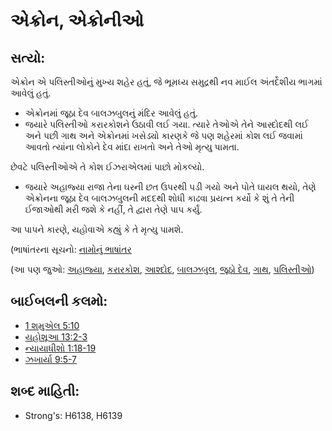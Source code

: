# એક્રોન, એક્રોનીઓ 

## સત્યો: 

એક્રોન એ પલિસ્તીઓનું મુખ્ય શહેર હતું,  જે ભૂમધ્ય સમુદ્રથી નવ માઈલ અંતર્દેશીય ભાગમાં આવેલું હતું.

* એક્રોનમાં જૂઠા દેવ બાલઝબુલનું મંદિર આવેલું હતું.
* જયારે પલિસ્તીઓ કરારકોશને ઉઠાવી લઈ ગયા. ત્યારે તેઓએ તેને આસ્દોદથી લઈ અને પછી ગાથ અને એક્રોનમાં ખસેડ્યો કારણકે જે પણ શહેરમાં કોશ લઈ જવામાં આવતો ત્યાંના લોકોને દેવ માંદા રાખતો અને તેઓ મૃત્યુ પામતા.

છેવટે પલિસ્તીઓએ તે કોશ ઈઝરાએલમાં પાછો મોકલ્યો.

* જયારે અહાજ્યા રાજા તેના ઘરની છત ઉપરથી પડી ગયો અને પોતે ઘાયલ થયો, તેણે એક્રોનના જૂઠા દેવ બાલઝબુલની મદદથી શોધી કાઢવા પ્રયત્ન કર્યો કે શું તે તેની ઈજાઓથી મરી જશે કે નહીં, તે દ્વારા તેણે પાપ કર્યું.

આ પાપને કારણે, યહોવાએ કહ્યું કે તે મૃત્યુ પામશે.

(ભાષાંતરના સૂચનો: [નામોનું ભાષાંતર](rc://gu/ta/man/translate/translate-names)

(આ પણ જુઓ: [અહાજ્યા](../names/ahaziah.md), [કરારકોશ](../kt/arkofthecovenant.md), [આશ્દોદ](../names/ashdod.md), [બાલઝબુલ](../names/beelzebul.md), [જૂઠો દેવ](../kt/falsegod.md), [ગાથ](../names/gath.md), [પલિસ્તીઓ](../names/philistines.md))

## બાઈબલની કલમો: 

* [1 શમુએલ 5:10](rc://gu/tn/help/1sa/05/10)
* [યહોશૂઆ 13:2-3](rc://gu/tn/help/jos/13/02)
* [ન્યાયાધીશો 1:18-19](rc://gu/tn/help/jdg/01/18)
* [ઝખાર્યા 9:5-7](rc://gu/tn/help/zec/09/05)

## શબ્દ માહિતી: 

* Strong's: H6138, H6139
